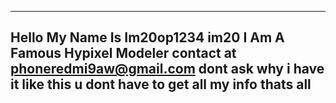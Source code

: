 --------------------------------------
   Hello My Name Is Im20op1234  im20
    I Am A Famous Hypixel Modeler
  contact at phoneredmi9aw@gmail.com
   dont ask why i have it like this
    u dont have to get all my info
              thats all
--------------------------------------

<!---
Martingamer1234/Martingamer1234 is a ✨ special ✨ repository because its `README.md` (this file) appears on your GitHub profile.
You can click the Preview link to take a look at your changes.
--->
